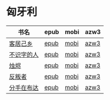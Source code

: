 # 匈牙利

| 书名 | epub | mobi | azw3 |
| --- | --- | --- | --- |
| [客居己乡](http://ct.dalanmei.com/f/31084289-571723537-2e08e3) | [epub](http://ct.dalanmei.com/f/31084289-571723537-2e08e3) | [mobi](http://ct.dalanmei.com/f/31084289-572112546-a57af9) | [azw3](http://ct.dalanmei.com/f/31084289-572116557-b047ff) |
| [不识字的人](http://ct.dalanmei.com/f/31084289-571530914-6d7e58) | [epub](http://ct.dalanmei.com/f/31084289-571530914-6d7e58) | [mobi](http://ct.dalanmei.com/f/31084289-571795708-15ae50) | [azw3](http://ct.dalanmei.com/f/31084289-572194513-30afe4) |
| [烛烬](http://ct.dalanmei.com/f/31084289-571593428-a2a7c8) | [epub](http://ct.dalanmei.com/f/31084289-571593428-a2a7c8) | [mobi](http://ct.dalanmei.com/f/31084289-571792465-ca50c4) | [azw3](http://ct.dalanmei.com/f/31084289-571987179-929516) |
| [反叛者](http://ct.dalanmei.com/f/31084289-571531051-e6dbc0) | [epub](http://ct.dalanmei.com/f/31084289-571531051-e6dbc0) | [mobi](http://ct.dalanmei.com/f/31084289-571796857-77f4ca) | [azw3](http://ct.dalanmei.com/f/31084289-571988106-4aba52) |
| [分手在布达](http://ct.dalanmei.com/f/31084289-571531186-f1c49e) | [epub](http://ct.dalanmei.com/f/31084289-571531186-f1c49e) | [mobi](http://ct.dalanmei.com/f/31084289-571797252-11748a) | [azw3](http://ct.dalanmei.com/f/31084289-571988291-3bda87) |
